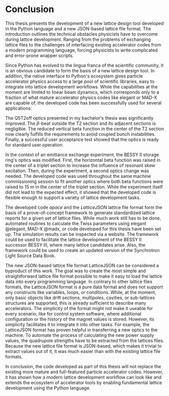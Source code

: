 # Conclusion

This thesis presents the development of a new lattice design tool developed in the Python language and a new JSON-based lattice file format. The introduction outlines the technical obstacles physicists have to overcome during lattice development. Ranging from the problems of exchanging lattice files to the challenges of interfacing existing accelerator codes from a modern programming language, forcing physicists to write complicated and error-prone wrapper scripts.

Since Python has evolved to the lingua franca of the scientific community, it is an obvious candidate to form the basis of a new lattice design tool. In addition, the native interface to Python's ecosystem gives particle accelerator physics access to a large pool of scientific libraries, easy to integrate into lattice development workflows. While the capabilities at the moment are limited to linear beam dynamics, which corresponds only to a fraction of what mature accelerator physics codes like elegant or MAD-X are capable of, the developed code has been successfully used for several applications:

The Q5T2off optics presented in my bachelor's thesis was significantly improved. The $\beta$-beat outside the T2 section and its adjacent sections is negligible. The reduced vertical beta function in the center of the T2 section now clearly fulfills the requirements to avoid coupled bunch instabilities. Finally, a successful user acceptance test showed that the optics is ready for standard user operation.

In the context of an emittance exchange experiment, the BESSY II storage ring's optics was modified. First, the horizontal beta function was raised in the center of a triplet section to increase the influence of resonant skew excitation. Then, during the experiment, a second optics change was needed. The developed code was used throughout the same machine commissioning session to fit another optics where both beta functions were raised to 15 m in the center of the triplet section. While the experiment itself did not lead to the expected effect, it showed that the developed code is flexible enough to support a variety of lattice development tasks.

The developed code *apace* and the *LatticeJSON* lattice file format form the basis of a prove-of-concept framework to generate standardized lattice reports for a given set of lattice files. While much work still has to be done, automated routines to calculate the Twiss parameters using elegant @elegant, MAD-X @madx, or code developed for this thesis have been set up. The simulation results can be inspected via a website. The framework could be used to facilitate the lattice development of the BESSY II successor BESSY III, where many lattice candidates arise. Also, the framework could be used to create an updated version of the Synchrotron Light Source Data Book.

The new JSON-based lattice file format LatticeJSON can be considered a byproduct of this work. The goal was to create the most simple and straightforward lattice file format possible to make it easy to load the lattice data into every programming language. In contrary to other lattice files formats, the LatticeJSON format is a pure data format and does not support any constructs like variables, loops, or conditions. While, at the moment, only basic objects like drift sections, multipoles, cavities, or sub-lattices structures are supported, this is already sufficient to describe many accelerators. The simplicity of the format might not make it useable for every scenario, like for control system software, where additional configuration or the history of the magnet values is stored. However, its simplicity facilitates it to integrate it into other tasks. For example, the LatticeJSON format has proven helpful in transferring a new optics to the machine. To automate the process of calculating the new power supply values, the quadrupole strengths have to be extracted from the lattices files. Because the new lattice file format is JSON-based, which makes it trivial to extract values out of it, it was much easier than with the existing lattice file formats.

In conclusion, the code developed as part of this thesis will not replace the existing more mature and full-featured particle accelerator codes. However, it has shown how a modern lattice development workflow can look like and extends the ecosystem of accelerator tools by enabling fundamental lattice development using the Python language.
